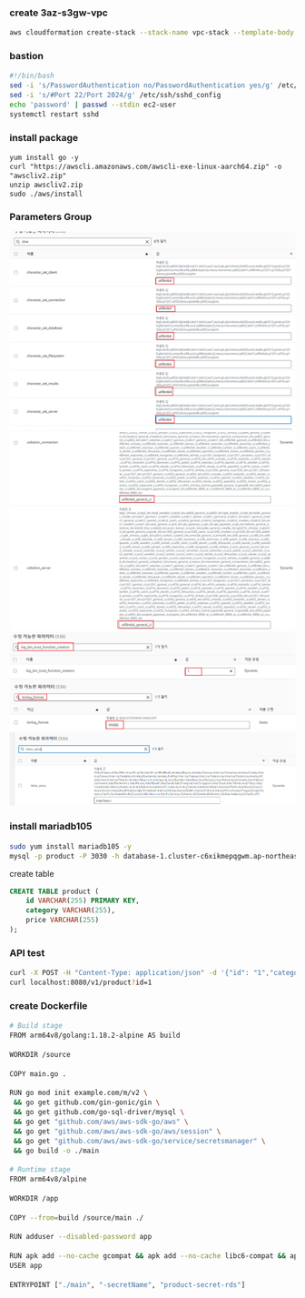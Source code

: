 ### create 3az-s3gw-vpc
```bash
aws cloudformation create-stack --stack-name vpc-stack --template-body file://3AZ-VPC.yml --capabilities CAPABILITY_IAM
```

### bastion
```bash
#!/bin/bash
sed -i 's/PasswordAuthentication no/PasswordAuthentication yes/g' /etc/ssh/sshd_config
sed -i 's/#Port 22/Port 2024/g' /etc/ssh/sshd_config
echo 'password' | passwd --stdin ec2-user
systemctl restart sshd
```

### install package
```
yum install go -y
curl "https://awscli.amazonaws.com/awscli-exe-linux-aarch64.zip" -o "awscliv2.zip"
unzip awscliv2.zip
sudo ./aws/install
```

### Parameters Group
![Alt text](image-1.png)
![Alt text](image-4.png)
![Alt text](image-2.png)
![Alt text](image-3.png)
![Alt text](image.png)


### install mariadb105
```bash
sudo yum install mariadb105 -y
mysql -p product -P 3030 -h database-1.cluster-c6xikmepqgwm.ap-northeast-2.rds.amazonaws.com -u admin
```
create table
```sql
CREATE TABLE product (
    id VARCHAR(255) PRIMARY KEY,
    category VARCHAR(255),
    price VARCHAR(255)
);
```

### API test
```bash
curl -X POST -H "Content-Type: application/json" -d '{"id": "1","category": "book","price": "1000"}' localhost:8080/v1/product
curl localhost:8080/v1/product?id=1
```

### create Dockerfile
```bash
# Build stage
FROM arm64v8/golang:1.18.2-alpine AS build

WORKDIR /source

COPY main.go .

RUN go mod init example.com/m/v2 \
 && go get github.com/gin-gonic/gin \
 && go get github.com/go-sql-driver/mysql \
 && go get "github.com/aws/aws-sdk-go/aws" \
 && go get "github.com/aws/aws-sdk-go/aws/session" \
 && go get "github.com/aws/aws-sdk-go/service/secretsmanager" \
 && go build -o ./main

# Runtime stage
FROM arm64v8/alpine

WORKDIR /app

COPY --from=build /source/main ./

RUN adduser --disabled-password app

RUN apk add --no-cache gcompat && apk add --no-cache libc6-compat && apk add --no-cache curl && chmod +x ./main && chown app /app
USER app

ENTRYPOINT ["./main", "-secretName", "product-secret-rds"]
```